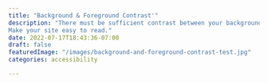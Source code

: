 ```yaml
---
title: "Background & Foreground Contrast'"
description: "There must be sufficient contrast between your background and content in the foreground.
Make your site easy to read."
date: 2022-07-17T18:43:36-07:00
draft: false
featuredImage: "/images/background-and-foreground-contrast-test.jpg"
categories: accessibility

---
```


